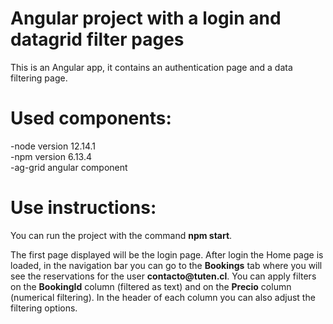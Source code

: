 # Angular project with a login and datagrid filter pages

This is an Angular app, it contains an authentication page and a data filtering page.

# Used components:

-node version 12.14.1 </br>
-npm version 6.13.4 </br>
-ag-grid angular component </br>

# Use instructions:

<p>You can run the project with the command <strong>npm start</strong>. </p>
<p>The first page displayed will be the login page. After login the Home page is loaded, in the navigation bar you can go to the <strong>Bookings</strong> tab where you will see the reservations for the user <strong>contacto@tuten.cl</strong>. You can apply filters on the <strong>BookingId</strong> column (filtered as text) and on the <strong>Precio</strong> column (numerical filtering). In the header of each column you can also adjust the filtering options. </p>
